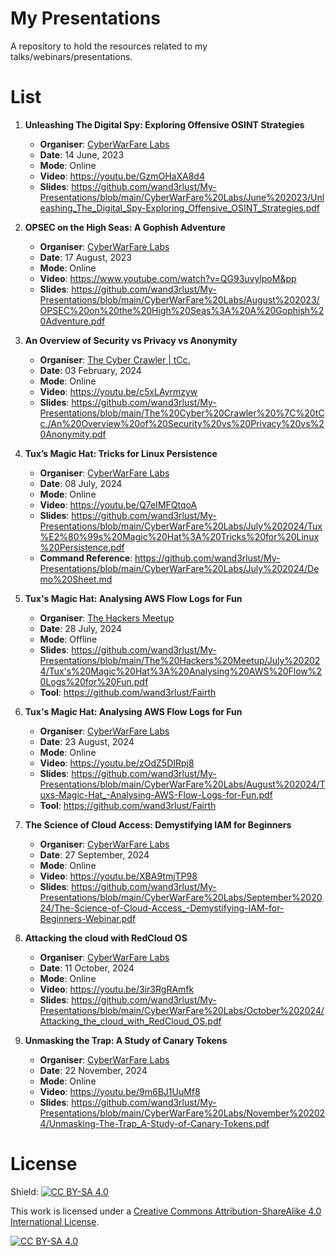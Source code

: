# My Presentations
A repository to hold the resources related to my talks/webinars/presentations.

# List
1. **Unleashing The Digital Spy: Exploring Offensive OSINT Strategies**
     - **Organiser**: [CyberWarFare Labs](https://cyberwarfare.live/)
     - **Date**: 14 June, 2023
     - **Mode**: Online
     - **Video**: https://youtu.be/GzmOHaXA8d4
     - **Slides**: https://github.com/wand3rlust/My-Presentations/blob/main/CyberWarFare%20Labs/June%202023/Unleashing_The_Digital_Spy-Exploring_Offensive_OSINT_Strategies.pdf

2. **OPSEC on the High Seas: A Gophish Adventure**
     - **Organiser**: [CyberWarFare Labs](https://cyberwarfare.live/)
     - **Date**: 17 August, 2023
     - **Mode**: Online
     - **Video**: https://www.youtube.com/watch?v=QG93uvylpoM&pp
     - **Slides**: https://github.com/wand3rlust/My-Presentations/blob/main/CyberWarFare%20Labs/August%202023/OPSEC%20on%20the%20High%20Seas%3A%20A%20Gophish%20Adventure.pdf
  
3. **An Overview of Security vs Privacy vs Anonymity**
     - **Organiser**: [The Cyber Crawler | tCc.](https://www.thecybercrawler.com/)
     - **Date**: 03 February, 2024
     - **Mode**: Online
     - **Video**: https://youtu.be/c5xLAyrmzyw
     - **Slides**: https://github.com/wand3rlust/My-Presentations/blob/main/The%20Cyber%20Crawler%20%7C%20tCc./An%20Overview%20of%20Security%20vs%20Privacy%20vs%20Anonymity.pdf

4. **Tux’s Magic Hat: Tricks for Linux Persistence**
     - **Organiser**: [CyberWarFare Labs](https://cyberwarfare.live/)
     - **Date**: 08 July, 2024
     - **Mode**: Online
     - **Video**: https://youtu.be/Q7eIMFQtqoA
     - **Slides**: https://github.com/wand3rlust/My-Presentations/blob/main/CyberWarFare%20Labs/July%202024/Tux%E2%80%99s%20Magic%20Hat%3A%20Tricks%20for%20Linux%20Persistence.pdf
     - **Command Reference**: https://github.com/wand3rlust/My-Presentations/blob/main/CyberWarFare%20Labs/July%202024/Demo%20Sheet.md

5. **Tux's Magic Hat: Analysing AWS Flow Logs for Fun**
     - **Organiser**: [The Hackers Meetup](https://thehackersmeetup.org/)
     - **Date**: 28 July, 2024
     - **Mode**: Offline
     - **Slides**: https://github.com/wand3rlust/My-Presentations/blob/main/The%20Hackers%20Meetup/July%202024/Tux's%20Magic%20Hat%3A%20Analysing%20AWS%20Flow%20Logs%20for%20Fun.pdf
     - **Tool**: https://github.com/wand3rlust/Fairth

6. **Tux's Magic Hat: Analysing AWS Flow Logs for Fun**
     - **Organiser**: [CyberWarFare Labs](https://cyberwarfare.live/)
     - **Date**: 23 August, 2024
     - **Mode**: Online
     - **Video**: https://youtu.be/zOdZ5DIRpj8
     - **Slides**: https://github.com/wand3rlust/My-Presentations/blob/main/CyberWarFare%20Labs/August%202024/Tuxs-Magic-Hat_-Analysing-AWS-Flow-Logs-for-Fun.pdf
     - **Tool**: https://github.com/wand3rlust/Fairth

7. **The Science of Cloud Access: Demystifying IAM for Beginners**
     - **Organiser**: [CyberWarFare Labs](https://cyberwarfare.live/)
     - **Date**: 27 September, 2024
     - **Mode**: Online
     - **Video**: https://youtu.be/XBA9tmjTP98
     - **Slides**: https://github.com/wand3rlust/My-Presentations/blob/main/CyberWarFare%20Labs/September%202024/The-Science-of-Cloud-Access_-Demystifying-IAM-for-Beginners-Webinar.pdf

8. **Attacking the cloud with RedCloud OS**
     - **Organiser**: [CyberWarFare Labs](https://cyberwarfare.live/)
     - **Date**: 11 October, 2024
     - **Mode**: Online
     - **Video**: https://youtu.be/3ir3RgRAmfk
     - **Slides**: https://github.com/wand3rlust/My-Presentations/blob/main/CyberWarFare%20Labs/October%202024/Attacking_the_cloud_with_RedCloud_OS.pdf

9. **Unmasking the Trap: A Study of Canary Tokens**
     - **Organiser**: [CyberWarFare Labs](https://cyberwarfare.live/)
     - **Date**: 22 November, 2024
     - **Mode**: Online
     - **Video**: https://youtu.be/9m6BJ1UuMf8
     - **Slides**: https://github.com/wand3rlust/My-Presentations/blob/main/CyberWarFare%20Labs/November%202024/Unmasking-The-Trap_A-Study-of-Canary-Tokens.pdf

# License
Shield: [![CC BY-SA 4.0][cc-by-sa-shield]][cc-by-sa]

This work is licensed under a
[Creative Commons Attribution-ShareAlike 4.0 International License][cc-by-sa].

[![CC BY-SA 4.0][cc-by-sa-image]][cc-by-sa]

[cc-by-sa]: http://creativecommons.org/licenses/by-sa/4.0/
[cc-by-sa-image]: https://licensebuttons.net/l/by-sa/4.0/88x31.png
[cc-by-sa-shield]: https://img.shields.io/badge/License-CC%20BY--SA%204.0-lightgrey.svg
